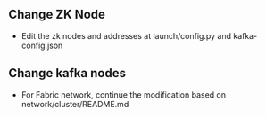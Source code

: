 ##  Change ZK Node
* Edit the zk nodes and addresses at launch/config.py and kafka-config.json

## Change kafka nodes
* For Fabric network, continue the modification based on network/cluster/README.md